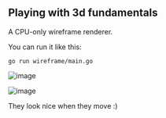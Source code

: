 ## Playing with 3d fundamentals

A CPU-only wireframe renderer.

You can run it like this:
```
go run wireframe/main.go
```

![image](https://github.com/user-attachments/assets/1d39510f-9c59-40b9-8124-a8ff3c1cf336)

![image](https://github.com/user-attachments/assets/854e6e4a-9f4c-40e1-9770-044f7f80e7ea)

They look nice when they move :) 
